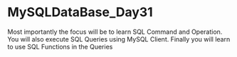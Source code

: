 # MySQLDataBase_Day31
Most importantly the focus will be to learn SQL Command and Operation. You will also execute SQL Queries using MySQL Client. Finally you will learn to use SQL Functions in the Queries
